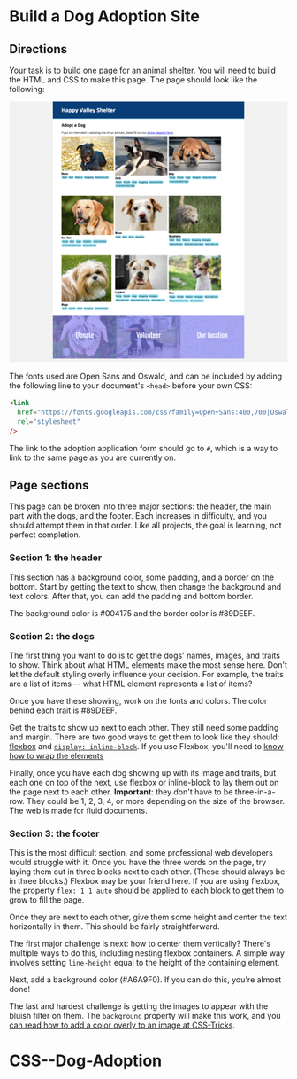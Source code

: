 # Build a Dog Adoption Site

## Directions

Your task is to build one page for an animal shelter. You will need to build the HTML and CSS to make this page. The page should look like the following:

![Image of the final page](page.png)

The fonts used are Open Sans and Oswald, and can be included by adding the following line to your document's `<head>` before your own CSS:

```html
<link
  href="https://fonts.googleapis.com/css?family=Open+Sans:400,700|Oswald:400,700"
  rel="stylesheet"
/>
```

The link to the adoption application form should go to `#`, which is a way to link to the same page as you are currently on.

## Page sections

This page can be broken into three major sections: the header, the main part with the dogs, and the footer. Each increases in difficulty, and you should attempt them in that order. Like all projects, the goal is learning, not perfect completion.

### Section 1: the header

This section has a background color, some padding, and a border on the bottom. Start by getting the text to show, then change the background and text colors. After that, you can add the padding and bottom border.

The background color is #004175 and the border color is #89DEEF.

### Section 2: the dogs

The first thing you want to do is to get the dogs' names, images, and traits to show. Think about what HTML elements make the most sense here. Don't let the default styling overly influence your decision. For example, the traits are a list of items -- what HTML element represents a list of items?

Once you have these showing, work on the fonts and colors. The color behind each trait is #89DEEF.

Get the traits to show up next to each other. They still need some padding and margin. There are two good ways to get them to look like they should: [flexbox](https://www.freecodecamp.org/news/an-animated-guide-to-flexbox-d280cf6afc35/) and [`display: inline-block`](https://medium.com/better-programming/understanding-css-display-none-block-inline-and-inline-block-63f6510df93). If you use Flexbox, you'll need to [know how to wrap the elements](https://developer.mozilla.org/en-US/docs/Web/CSS/CSS_Flexible_Box_Layout/Basic_Concepts_of_Flexbox#Multi-line_flex_containers_with_flex-wrap)

Finally, once you have each dog showing up with its image and traits, but each one on top of the next, use flexbox or inline-block to lay them out on the page next to each other. **Important**: they don't have to be three-in-a-row. They could be 1, 2, 3, 4, or more depending on the size of the browser. The web is made for fluid documents.

### Section 3: the footer

This is the most difficult section, and some professional web developers would struggle with it. Once you have the three words on the page, try laying them out in three blocks next to each other. (These should always be in three blocks.) Flexbox may be your friend here. If you are using flexbox, the property `flex: 1 1 auto` should be applied to each block to get them to grow to fill the page.

Once they are next to each other, give them some height and center the text horizontally in them. This should be fairly straightforward.

The first major challenge is next: how to center them vertically? There's multiple ways to do this, including nesting flexbox containers. A simple way involves setting `line-height` equal to the height of the containing element.

Next, add a background color (#A6A9F0). If you can do this, you're almost done!

The last and hardest challenge is getting the images to appear with the bluish filter on them. The `background` property will make this work, and you [can read how to add a color overly to an image at CSS-Tricks](https://css-tricks.com/tinted-images-multiple-backgrounds/).
# CSS--Dog-Adoption
